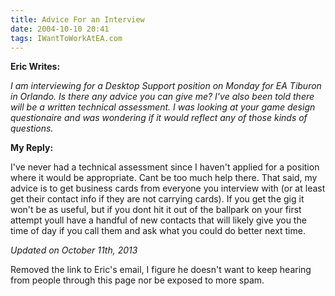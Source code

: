 ```yaml
---
title: Advice For an Interview
date: 2004-10-10 20:41
tags: IWantToWorkAtEA.com
---
```

**Eric Writes:**

*I am interviewing for a Desktop Support position on Monday for EA Tiburon in Orlando. Is there any advice you can give me? I've also been told there will be a written technical assessment. I was looking at your game design questionaire and was wondering if it would reflect any of those kinds of questions.*

**My Reply:**

I've never had a technical assessment since I haven't applied for a position where it would be appropriate. Cant be too much help there. That said, my advice is to get business cards from everyone you interview with (or at least get their contact info if they are not carrying cards). If you get the gig it won't be as useful, but if you dont hit it out of the ballpark on your first attempt youll have a handful of new contacts that will likely give you the time of day if you call them and ask what you could do better next time.

*Updated on October 11th, 2013*

Removed the link to Eric's email, I figure he doesn't want to keep hearing from people through this page nor be exposed to more spam.
